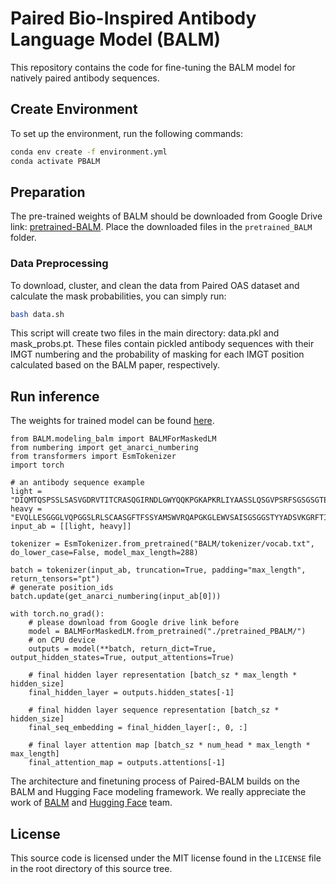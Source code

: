 # Paired Bio-Inspired Antibody Language Model (BALM)

This repository contains the code for fine-tuning the BALM model for natively paired antibody sequences.

## Create Environment

To set up the environment, run the following commands:

```bash
conda env create -f environment.yml
conda activate PBALM
```


## Preparation
The pre-trained weights of BALM should be downloaded from Google Drive link: [pretrained-BALM](https://drive.google.com/drive/folders/1foy264CIawBIT3QFTdc6JBVxw6MQfvQd?usp=sharing). Place the downloaded files in the `pretrained_BALM` folder.

### Data Preprocessing

To download, cluster, and clean the data from Paired OAS dataset and calculate the mask probabilities, you can simply run:
```bash
bash data.sh
```
This script will create two files in the main directory: data.pkl and mask_probs.pt. These files contain pickled antibody sequences with their IMGT numbering and the probability of masking for each IMGT position calculated based on the BALM paper, respectively.
## Run inference
The weights for trained model can be found [here](https://github.com/benyaminjami/Paired-BALM/releases/download/weights/pretrained_PBALM.tar.gz).
```
from BALM.modeling_balm import BALMForMaskedLM
from numbering import get_anarci_numbering
from transformers import EsmTokenizer
import torch

# an antibody sequence example
light = "DIQMTQSPSSLSASVGDRVTITCRASQGIRNDLGWYQQKPGKAPKRLIYAASSLQSGVPSRFSGSGSGTEFTLTISSLQPEDFATYYCLQHNSYPRTFGQGTKVEIK"
heavy = "EVQLLESGGGLVQPGGSLRLSCAASGFTFSSYAMSWVRQAPGKGLEWVSAISGSGGSTYYADSVKGRFTISRDNSKNTLYLQMNSLRAEDTAVYYCAKDWPFWQWLVRRGERFDYWGQGTLVTVSS"
input_ab = [[light, heavy]]

tokenizer = EsmTokenizer.from_pretrained("BALM/tokenizer/vocab.txt", do_lower_case=False, model_max_length=288)

batch = tokenizer(input_ab, truncation=True, padding="max_length", return_tensors="pt")
# generate position_ids
batch.update(get_anarci_numbering(input_ab[0]))

with torch.no_grad():
    # please download from Google drive link before
    model = BALMForMaskedLM.from_pretrained("./pretrained_PBALM/")
    # on CPU device
    outputs = model(**batch, return_dict=True, output_hidden_states=True, output_attentions=True)

    # final hidden layer representation [batch_sz * max_length * hidden_size]
    final_hidden_layer = outputs.hidden_states[-1]
    
    # final hidden layer sequence representation [batch_sz * hidden_size]
    final_seq_embedding = final_hidden_layer[:, 0, :]
    
    # final layer attention map [batch_sz * num_head * max_length * max_length]
    final_attention_map = outputs.attentions[-1]
```


<!-- ## Citation
If you find our model is useful for you, please cite as:

```
@article{jing2023accurate,
  title={Accurate Prediction of Antibody Function and Structure Using Bio-Inspired Antibody Language Model},
  author={Jing, Hongtai and Gao, Zhengtao and Xu, Sheng and Shen, Tao and Peng, Zhangzhi and He, Shwai and You, Tao and Ye, Shuang and Lin, Wei and Sun, Siqi},
  journal={bioRxiv},
  pages={2023--08},
  year={2023},
  publisher={Cold Spring Harbor Laboratory}
}
``` -->

The architecture and finetuning process of Paired-BALM builds on the BALM and Hugging Face modeling framework. We really appreciate the work of [BALM](https://github.com/BEAM-Labs/BALM) and [Hugging Face](https://huggingface.co/) team.


## License
This source code is licensed under the MIT license found in the `LICENSE` file in the root directory of this source tree.
